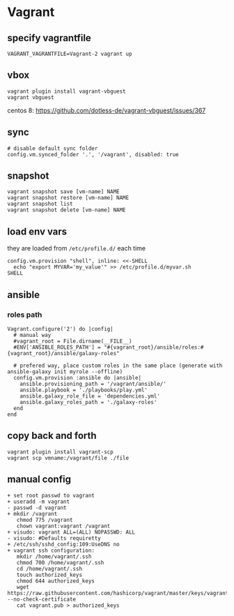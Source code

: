 # Vagrant

## specify vagrantfile

    VAGRANT_VAGRANTFILE=Vagrant-2 vagrant up

## vbox

    vagrant plugin install vagrant-vbguest
    vagrant vbguest

centos 8: https://github.com/dotless-de/vagrant-vbguest/issues/367

## sync

    # disable default sync folder
    config.vm.synced_folder '.', '/vagrant', disabled: true

## snapshot

    vagrant snapshot save [vm-name] NAME
    vagrant snapshot restore [vm-name] NAME
    vagrant snapshot list
    vagrant snapshot delete [vm-name] NAME

## load env vars

they are loaded from ```/etc/profile.d/``` each time

    config.vm.provision "shell", inline: <<-SHELL
      echo "export MYVAR='my_value'" >> /etc/profile.d/myvar.sh
    SHELL

## ansible

### roles path

    Vagrant.configure('2') do |config|
      # manual way
      #vagrant_root = File.dirname(__FILE__)
      #ENV['ANSIBLE_ROLES_PATH'] = "#{vagrant_root}/ansible/roles:#{vagrant_root}/ansible/galaxy-roles"

      # prefered way, place custom roles in the same place (generate with ansible-galaxy init myrole --offline)
      config.vm.provision :ansible do |ansible|
        ansible.provisioning_path = '/vagrant/ansible/'
        ansible.playbook = './playbooks/play.yml'
        ansible.galaxy_role_file = 'dependencies.yml'
        ansible.galaxy_roles_path = './galaxy-roles'
      end
    end

## copy back and forth

    vagrant plugin install vagrant-scp
    vagrant scp vmname:/vagrant/file ./file

## manual config

    + set root passwd to vagrant
    + useradd -m vagrant
    - passwd -d vagrant
    + mkdir /vagrant
       chmod 775 /vagrant
       chown vagrant:vagrant /vagrant
    + visudo: vagrant ALL=(ALL) NOPASSWD: ALL
    - visudo: #Defaults requiretty
    + /etc/ssh/sshd_config:109:UseDNS no
    + vagrant ssh configuration:
       mkdir /home/vagrant/.ssh
       chmod 700 /home/vagrant/.ssh
       cd /home/vagrant/.ssh
       touch authorized_keys
       chmod 644 authorized_keys
       wget https://raw.githubusercontent.com/hashicorp/vagrant/master/keys/vagrant.pub --no-check-certificate
       cat vagrant.pub > authorized_keys
